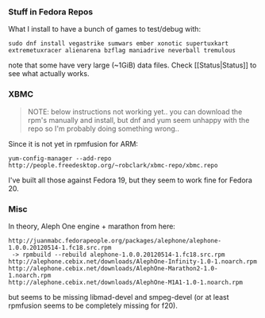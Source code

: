 ### Stuff in Fedora Repos
What I install to have a bunch of games to test/debug with:

    sudo dnf install vegastrike sumwars ember xonotic supertuxkart extremetuxracer alienarena bzflag maniadrive neverball tremulous

note that some have very large (~1GiB) data files.  Check [[Status|Status]] to see what actually works.

### XBMC

> NOTE: below instructions not working yet.. you can download the rpm's manually and install, but dnf and yum seem unhappy with the repo so I'm probably doing something wrong..

Since it is not yet in rpmfusion for ARM:

    yum-config-manager --add-repo http://people.freedesktop.org/~robclark/xbmc-repo/xbmc.repo

I've built all those against Fedora 19, but they seem to work fine for Fedora 20.

### Misc
In theory, Aleph One engine + marathon from here:

    http://juanmabc.fedorapeople.org/packages/alephone/alephone-1.0.0.20120514-1.fc18.src.rpm
     -> rpmbuild --rebuild alephone-1.0.0.20120514-1.fc18.src.rpm
    http://alephone.cebix.net/downloads/AlephOne-Infinity-1.0-1.noarch.rpm
    http://alephone.cebix.net/downloads/AlephOne-Marathon2-1.0-1.noarch.rpm
    http://alephone.cebix.net/downloads/AlephOne-M1A1-1.0-1.noarch.rpm

but seems to be missing libmad-devel and smpeg-devel (or at least rpmfusion seems to be completely missing for f20).

